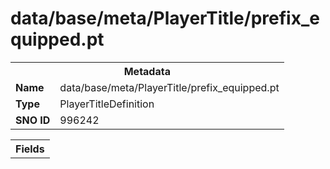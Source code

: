 <h1>data/base/meta/PlayerTitle/prefix_equipped.pt</h1><table><tr><th colspan="100%">Metadata</th></tr><tr><td><b>Name</b></td><td>data/base/meta/PlayerTitle/prefix_equipped.pt</td></tr><tr><td><b>Type</b></td><td>PlayerTitleDefinition</td></tr><tr><td><b>SNO ID</b></td><td>996242</td></tr></table>

<table><tr><th colspan="100%">Fields</th></tr></table>

